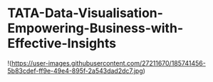 # TATA-Data-Visualisation-Empowering-Business-with-Effective-Insights


!(https://user-images.githubusercontent.com/27211670/185741456-5b83cdef-ff9e-49e4-895f-2a543dad2dc7.jpg)
